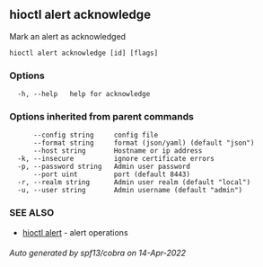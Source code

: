 ## hioctl alert acknowledge

Mark an alert as acknowledged

```
hioctl alert acknowledge [id] [flags]
```

### Options

```
  -h, --help   help for acknowledge
```

### Options inherited from parent commands

```
      --config string     config file
      --format string     format (json/yaml) (default "json")
      --host string       Hostname or ip address
  -k, --insecure          ignore certificate errors
  -p, --password string   Admin user password
      --port uint         port (default 8443)
  -r, --realm string      Admin user realm (default "local")
  -u, --user string       Admin username (default "admin")
```

### SEE ALSO

* [hioctl alert](hioctl_alert.md)	 - alert operations

###### Auto generated by spf13/cobra on 14-Apr-2022
